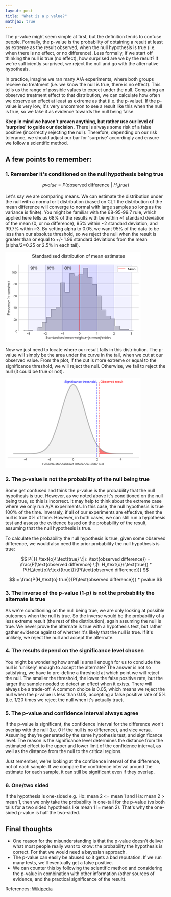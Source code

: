 ```yaml
---
layout: post
title: "What is a p value?"
mathjax: true
---
```


The p-value might seem simple at first, but the definition tends to confuse people. Formally, the p-value is the probability of obtaining a result at least as extreme as the result observed, when the null hypothesis is true (i.e. when there is no effect, or no difference). Less formally, if we start off thinking the null is true (no effect), how surprised are we by the result? If we're sufficiently surprised, we reject the null and go with the alternative hypothesis. 

In practice, imagine we ran many A/A experiments, where both groups receive no treatment (i.e. we know the null is true, there is no effect). This tells us the range of possible values to expect under the null. Comparing an observed treatment effect to that distribution, we can calculate how often we observe an effect at least as extreme as that (i.e. the p-value). If the p-value is very low, it's very uncommon to see a result like this when the null is true, so we take it as evidence towards the null being false. 

**Keep in mind we haven't proven anything, but rather use our level of 'surprise' to guide our decision.** There is always some risk of a false positive (incorrectly rejecting the null). Therefore, depending on our risk tolerance, we should adjust our bar for 'surprise' accordingly and ensure we follow a scientific method.

## A few points to remember:

### 1. Remember it's conditioned on the null hypothesis being true

$$ p value = P(\text{observed difference} \:|\: H_\text{o} true)$$

Let's say we are comparing means. We can estimate the distribution under the null with a normal or t distribution (based on CLT the distribution of the mean difference will converge to normal with large samples so long as the variance is finite). You might be familiar with the 68-95-99.7 rule, which applied here tells us 68% of the results with be within ~1 standard deviation of the mean (0, or no difference), 95% within ~2 standard deviation, and 99.7% within ~3. By setting alpha to 0.05, we want 95% of the data to be less than our absolute threshold, so we reject the null when the result is greater than or equal to +/- 1.96 standard deviations from the mean (alpha/2=0.25 or 2.5% in each tail).  

![Sampling distributions](/assets/standard_normal_distribution.png)

Now we just need to locate where our result falls in this distribution. The p-value will simply be the area under the curve in the tail, when we cut at our observed value. From the plot, if the cut is more extreme or equal to the significance threshold, we will reject the null. Otherwise, we fail to reject the null (it could be true or not). 

![Sampling distributions](/assets/sampling_distribution_tails.png)

### 2. The p-value is not the probability of the null being true

Some get confused and think the p-value is the probability that the null hypothesis is true. However, as we noted above it's conditioned on the null being true, so this is incorrect. It may help to think about the extreme case where we only run A/A experiments. In this case, the null hypothesis is true 100% of the time. Inversely, if all of our experiments are effective, then the null is true 0% of time. However, in both cases, we can still run a hypothesis test and assess the evidence based on the probability of the result, assuming that the null hypothesis is true. 

To calculate the probability the null hypothesis is true, given some observed difference, we would also need the prior probability the null hypothesis is true:

$$ P( H_\text{o}\:\text{true}  \:|\: \text{observed difference}) = \frac{P(\text{observed difference} \:|\: H_\text{o}\:\text{true}) * P(H_\text{o}\:\text{true})}{P(\text{observed difference})} $$

$$ = \frac{P(H_\text{o} true)}{P(\text{observed difference})} * pvalue $$

### 3. The inverse of the p-value (1-p) is not the probability the alternate is true

As we're conditioning on the null being true, we are only looking at possible outcomes when the null is true. So the inverse would be the probability of a less extreme result (the rest of the distribution), again assuming the null is true. We never prove the alternate is true with a hypothesis test, but rather gather evidence against of whether it's likely that the null is true. If it's unlikely, we reject the null and accept the alternate.

### 4. The results depend on the significance level chosen

You might be wondering how small is small enough for us to conclude the null is 'unlikely' enough to accept the alternate? The answer is not so satisfying, we have to pre-define a threshold at which point we will reject the null. The smaller the threshold, the lower the false positive rate, but the larger the sample needed to detect an effect when it exists. There will always be a trade-off. A common choice is 0.05, which means we reject the null when the p-value is less than 0.05, accepting a false positive rate of 5% (i.e. 1/20 times we reject the null when it's actually true).

### 5. The p-value and confidence interval always agree

If the p-value is significant, the confidence interval for the difference won't overlap with the null (i.e. 0 if the null is no difference), and vice versa. Assuming they're generated by the same hypothesis test, and significance level. The reason is the significance level determines the distance from the estimated effect to the upper and lower limit of the confidence interval, as well as the distance from the null to the critical regions. 

Just remember, we're looking at the confidence interval of the difference, not of each sample. If we compare the confidence interval around the estimate for each sample, it can still be significant even if they overlap.

### 6. One/two sided

If the hypothesis is one-sided e.g. Ho: mean 2 <= mean 1 and Ha: mean 2 > mean 1, then we only take the probability in one-tail for the p-value (vs both tails for a two sided hypothesis like mean 1 != mean 2). That's why the one-sided p-value is half the two-sided. 

## Final thoughts

- One reason for the misunderstanding is that the p-value doesn't deliver what most people really want to know: the probability the hypothesis is correct. For that we would need a bayesian approach.
- The p-value can easily be abused so it gets a bad reputation. If we run many tests, we'll eventually get a false positive. 
- We can counter this by following the scientific method and considering the p-value in combination with other information (other sources of evidence, and the practical significance of the result).

References: [Wikipedia](https://en.wikipedia.org/wiki/P-value)